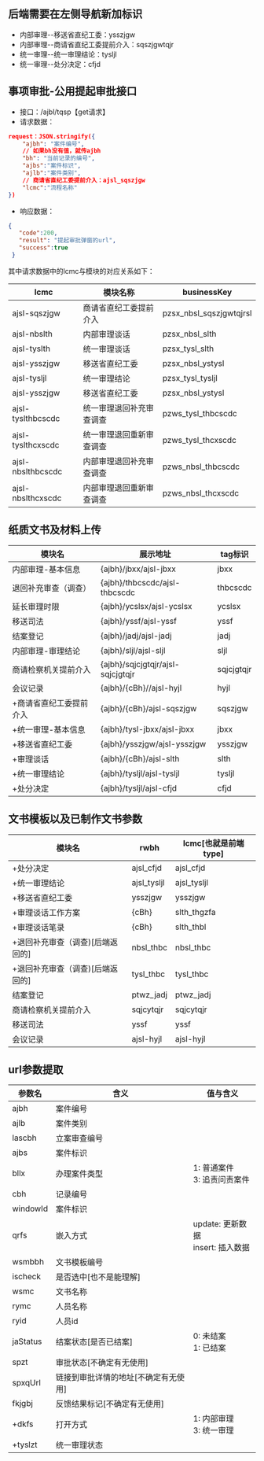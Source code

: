 ## 后端需要在左侧导航新加标识
  * 内部审理--移送省直纪工委：ysszjgw
  * 内部审理--商请省直纪工委提前介入：sqszjgwtqjr
  * 统一审理--统一审理结论：tysljl
  * 统一审理--处分决定：cfjd


## 事项审批-公用提起审批接口
  * 接口：/ajbl/tqsp【get请求】
  * 请求数据：
   ```json
   request：JSON.stringify({
       "ajbh": "案件编号",
       // 如果bh没有值，就传ajbh
       "bh": "当前记录的编号",
       "ajbs":"案件标识",
       "ajlb":"案件类别",
       // 商请省直纪工委提前介入：ajsl_sqszjgw
       "lcmc":"流程名称"
   })
   ```
  * 响应数据： 
   ```json
   {
      "code":200,
      "result": "提起审批弹窗的url",
      "success":true
    }
   ```
   其中请求数据中的lcmc与模块的对应关系如下：

| lcmc | 模块名称 | businessKey |
| ------------ | ---------------------- | ----------------------- |
| ajsl-sqszjgw | 商请省直纪工委提前介入 | pzsx_nbsl_sqszjgwtqjrsl |
| ajsl-nbslth  | 内部审理谈话           | pzsx_nbsl_slth          |
| ajsl-tyslth  | 统一审理谈话           | pzsx_tysl_slth          |
| ajsl-ysszjgw  | 移送省直纪工委           |    pzsx_nbsl_ystysl       |
| ajsl-tysljl | 统一审理结论 | pzsx_tysl_tysljl |
|ajsl-ysszjgw|移送省直纪工委|pzsx_nbsl_ystysl|
| ajsl-tyslthbcscdc  | 统一审理退回补充审查调查     | pzws_tysl_thbcscdc      |
| ajsl-tyslthcxscdc  | 统一审理退回重新审查调查     | pzws_tysl_thcxscdc      |
| ajsl-nbslthbcscdc  | 内部审理退回补充审查调查     | pzws_nbsl_thbcscdc      |
| ajsl-nbslthcxscdc | 内部审理退回重新审查调查     | pzws_nbsl_thcxscdc      |



## 纸质文书及材料上传
| 模块名 | 展示地址 | tag标识 |
| ------ | ------- | ------- |
| 内部审理-基本信息 | {ajbh}/jbxx/ajsl-jbxx | jbxx |
| 退回补充审查（调查） | {ajbh}/thbcscdc/ajsl-thbcscdc | thbcscdc |
| 延长审理时限 | {ajbh}/ycslsx/ajsl-ycslsx | ycslsx |
| 移送司法 | {ajbh}/yssf/ajsl-yssf | yssf |
| 结案登记 | {ajbh}/jadj/ajsl-jadj | jadj |
| 内部审理-审理结论 | {ajbh}/sljl/ajsl-sljl | sljl |
| 商请检察机关提前介入 | {ajbh}/sqjcjgtqjr/ajsl-sqjcjgtqjr | sqjcjgtqjr |
| 会议记录 | {ajbh}/{cBh}//ajsl-hyjl | hyjl |
| +商请省直纪工委提前介入 | {ajbh}/{cBh}/ajsl-sqszjgw | sqszjgw |
| +统一审理-基本信息 | {ajbh}/tysl-jbxx/ajsl-jbxx | jbxx |
| +移送省直纪工委 | {ajbh}/ysszjgw/ajsl-ysszjgw | ysszjgw |
| +审理谈话 | {ajbh}/{cBh}/ajsl-slth | slth |
| +统一审理结论 | {ajbh}/tysljl/ajsl-tysljl | tysljl |
| +处分决定 | {ajbh}/tysljl/ajsl-cfjd | cfjd |





## 文书模板以及已制作文书参数
| 模块名 | rwbh | lcmc[也就是前端type] |
| ------ | ---- | ------------------- |
| +处分决定 | ajsl_cfjd | ajsl_cfjd |
| +统一审理结论 | ajsl_tysljl | ajsl_tysljl |
| +移送省直纪工委 | ysszjgw | ysszjgw |
| +审理谈话工作方案 | {cBh} | slth_thgzfa |
| +审理谈话笔录 | {cBh} | slth_thbl |
| +退回补充审查（调查)[后端返回的] | nbsl_thbc | nbsl_thbc |
| +退回补充审查（调查)[后端返回的] | tysl_thbc | tysl_thbc |
| 结案登记 | ptwz_jadj | ptwz_jadj |
| 商请检察机关提前介入 | sqjcytqjr | sqjcytqjr |
| 移送司法 | yssf | yssf |
|会议记录|ajsl-hyjl|ajsl-hyjl|


## url参数提取

| 参数名 | 含义 | 值与含义 |
| ------ | ------- | -------------- |
| ajbh | 案件编号 | |
| ajlb | 案件类别 | |
| lascbh | 立案审查编号 | |
| ajbs | 案件标识 | |
| bllx | 办理案件类型 | 1: 普通案件<br/>3: 追责问责案件 |
| cbh | 记录编号 | |
| windowId | 案件标识 | |
| qrfs | 嵌入方式 | update: 更新数据<br/>insert: 插入数据 |
| wsmbbh | 文书模板编号| |
| ischeck | 是否选中[也不是能理解] | |
| wsmc | 文书名称 | |
| rymc | 人员名称 | |
| ryid | 人员id | |
| jaStatus | 结案状态[是否已结案] | 0: 未结案<br/>1: 已结案 |
| spzt | 审批状态[不确定有无使用] | |
| spxqUrl | 链接到审批详情的地址[不确定有无使用] | |
| fkjgbj | 反馈结果标记[不确定有无使用] | |
| +dkfs | 打开方式 | 1: 内部审理<br/>3: 统一审理 |
| +tyslzt | 统一审理状态 |  |

